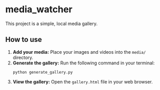 # media_watcher

This project is a simple, local media gallery.

## How to use

1.  **Add your media:** Place your images and videos into the `media/` directory.
2.  **Generate the gallery:** Run the following command in your terminal:
    ```
    python generate_gallery.py
    ```
3.  **View the gallery:** Open the `gallery.html` file in your web browser.